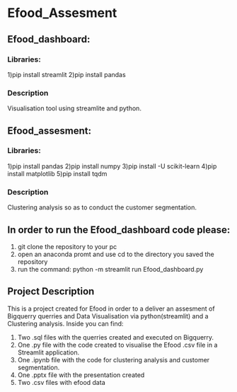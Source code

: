# Efood_Assesment

## Efood_dashboard:

### Libraries: 
1)pip install streamlit
2)pip install pandas

### Description
Visualisation tool using streamlite and python.

## Efood_assesment:
### Libraries:
1)pip install pandas
2)pip install numpy
3)pip install -U scikit-learn
4)pip install matplotlib
5)pip install tqdm

### Description
Clustering analysis so as to conduct the customer segmentation.

## In order to run the Efood_dashboard code please:
1) git clone the repository to your pc
2) open an anaconda promt and use cd to the directory you saved the repository
3) run the command: python -m streamlit run Efood_dashboard.py

## Project Description
This is a project created for Efood in order to a deliver an assesment of Bigquerry querries and Data Visualisation via python(streamlit) and a Clustering analysis.
Inside you can find:
1) Two .sql files with the querries created and executed on Bigquerry.
2) One .py file with the code created to visualise the Efood .csv file in a Streamlit application. 
3) One .ipynb file with the code for clustering analysis and customer segmentation.
4) One .pptx file with the presentation created
5) Two .csv files with efood data

